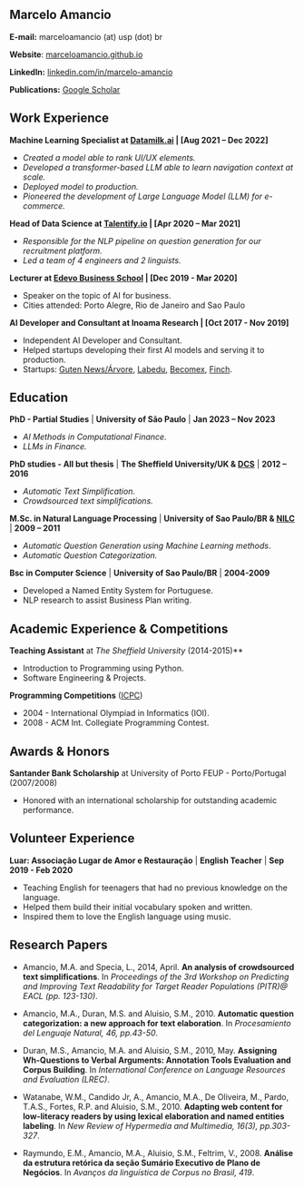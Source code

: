 ## Marcelo Amancio

<!--
**AI Researcher | Machine Learning Engineer | NLP | LLM & AI**
-->

**E-mail:** marceloamancio (at) usp (dot) br

**Website**: [marceloamancio.github.io](https://marceloamancio.github.io)

**LinkedIn:** [linkedin.com/in/marcelo-amancio](https://www.linkedin.com/in/marcelo-amancio/)

**Publications:** [Google Scholar](https://scholar.google.co.uk/citations?user=VfXjurEAAAAJ)

<!-- Add later
**Additionally, you can consider including:**

* **Presentations:** List any presentations you have given at conferences or other events. Include the title, date, and location of the presentation.
* **Workshops & Trainings:** List any workshops or training sessions you have attended. Include the title, dates, and organization that provided the training.
* **Publications in Non-Academic Journals:** List any articles or publications you have authored in non-academic journals or magazines.

-->

## Work Experience

**Machine Learning Specialist at [Datamilk.ai](https://www.datamilk.ai) | [Aug 2021 – Dec 2022]**

* *Created a model able to rank UI/UX elements.*
* *Developed a transformer-based LLM able to learn navigation context at scale.*
* *Deployed model to production.*
* *Pioneered the development of Large Language Model (LLM) for e-commerce.*

**Head of Data Science at [Talentify.io](https://www.talentify.io) | [Apr 2020 – Mar 2021]**

* *Responsible for the NLP pipeline on question generation for our recruitment platform.*
* *Led a team of 4 engineers and 2 linguists.*

**Lecturer at [Edevo Business School](https://edevo.com.br) | [Dec 2019 - Mar 2020]**

* Speaker on the topic of AI for business.
* Cities attended: Porto Alegre, Rio de Janeiro and Sao Paulo

**AI Developer and Consultant at Inoama Research | [Oct 2017 - Nov 2019]**

* Independent AI Developer and Consultant.
* Helped startups developing their first AI models and serving it to production.
* Startups: [Guten News/Árvore](https://www.arvore.com.br), [Labedu](https://labedu.org.br), [Becomex](https://becomex.com.br), [Finch](https://finchsolucoes.com.br).

## Education

**PhD - Partial Studies** | **University of São Paulo** | **Jan 2023 – Nov 2023**

* *AI Methods in Computational Finance.*
* *LLMs in Finance.*

**PhD studies - All but thesis** | **The Sheffield University/UK & [DCS](https://www.sheffield.ac.uk/dcs)** | **2012 – 2016**

* *Automatic Text Simplification.*
* *Crowdsourced text simplifications.*

**M.Sc. in Natural Language Processing** | **University of Sao Paulo/BR & [NILC](https://sites.google.com/view/nilc-usp/)** | **2009 – 2011**

* *Automatic Question Generation using Machine Learning methods*.
* *Automatic Question Categorization.*

**Bsc in Computer Science**  | **University of Sao Paulo/BR** | **2004-2009**
* Developed a Named Entity System for Portuguese.
* NLP research to assist Business Plan writing.

## Academic Experience & Competitions

**Teaching Assistant** at *The Sheffield University* (2014-2015)**
* Introduction to Programming using Python.
* Software Engineering & Projects.

**Programming Competitions** ([ICPC](https://icpc.global))
* 2004 - International Olympiad in Informatics (IOI).
* 2008 - ACM Int. Collegiate Programming Contest.

## Awards & Honors
**Santander Bank Scholarship** at University of Porto FEUP - Porto/Portugal (2007/2008)
* Honored with an international scholarship for outstanding academic performance.

## Volunteer Experience

**Luar: Associação Lugar de Amor e Restauração** | **English Teacher** | **Sep 2019 - Feb 2020**

* Teaching English for teenagers that had no previous knowledge on the language.
* Helped them build their initial vocabulary spoken and written.
* Inspired them to love the English language using music.

## Research Papers

* Amancio, M.A. and Specia, L., 2014, April. **An analysis of crowdsourced text simplifications**. In *Proceedings of the 3rd Workshop on Predicting and Improving Text Readability for Target Reader Populations (PITR)@ EACL (pp. 123-130)*.

* Amancio, M.A., Duran, M.S. and Aluisio, S.M., 2010. **Automatic question categorization: a new approach for text elaboration**. In *Procesamiento del Lenguaje Natural, 46, pp.43-50*.

* Duran, M.S., Amancio, M.A. and Aluisio, S.M., 2010, May. **Assigning Wh-Questions to Verbal Arguments: Annotation Tools Evaluation and Corpus Building**. In *International Conference on Language Resources and Evaluation (LREC)*.

* Watanabe, W.M., Candido Jr, A., Amancio, M.A., De Oliveira, M., Pardo, T.A.S., Fortes, R.P. and Aluisio, S.M., 2010. **Adapting web content for low-literacy readers by using lexical elaboration and named entities labeling**. In *New Review of Hypermedia and Multimedia, 16(3), pp.303-327*.

* Raymundo, E.M., Amancio, M.A., Aluisio, S.M., Feltrim, V., 2008. **Análise da estrutura retórica da seção Sumário Executivo de Plano de Negócios**. In *Avanços da linguística de Corpus no Brasil, 419*.

